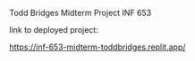 

Todd Bridges Midterm Project INF 653

link to deployed project:

https://inf-653-midterm-toddbridges.replit.app/


